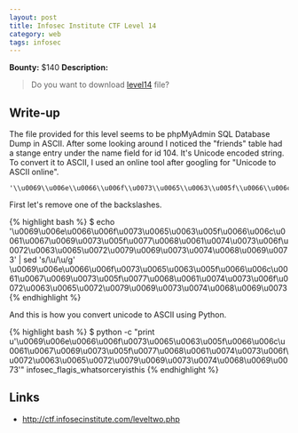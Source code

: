 ```yaml
---
layout: post
title: Infosec Institute CTF Level 14
category: web
tags: infosec
---
```


**Bounty:** $140
**Description:**

> Do you want to download [level14]({{site.url}}/assets/level14) file?

## Write-up

The file provided for this level seems to be phpMyAdmin SQL Database Dump in ASCII. After some looking around I noticed the "friends" table had a stange entry under the name field for id 104. It's Unicode encoded string. To convert it to ASCII, I used an online tool after googling for "Unicode to ASCII online".

	'\\u0069\\u006e\\u0066\\u006f\\u0073\\u0065\\u0063\\u005f\\u0066\\u006c\\u0061\\u0067\\u0069\\u0073\\u005f\\u0077\\u0068\\u0061\\u0074\\u0073\\u006f\\u0072\\u0063\\u0065\\u0072\\u0079\\u0069\\u0073\\u0074\\u0068\\u0069\\u0073'

First let's remove one of the backslashes.

{% highlight bash %}
$ echo '\\u0069\\u006e\\u0066\\u006f\\u0073\\u0065\\u0063\\u005f\\u0066\\u006c\\u0061\\u0067\\u0069\\u0073\\u005f\\u0077\\u0068\\u0061\\u0074\\u0073\\u006f\\u0072\\u0063\\u0065\\u0072\\u0079\\u0069\\u0073\\u0074\\u0068\\u0069\\u0073' | sed 's/\\u/\u/g'
\u0069\u006e\u0066\u006f\u0073\u0065\u0063\u005f\u0066\u006c\u0061\u0067\u0069\u0073\u005f\u0077\u0068\u0061\u0074\u0073\u006f\u0072\u0063\u0065\u0072\u0079\u0069\u0073\u0074\u0068\u0069\u0073
{% endhighlight %}

And this is how you convert unicode to ASCII using Python.

{% highlight bash %}
$ python -c "print u'\u0069\u006e\u0066\u006f\u0073\u0065\u0063\u005f\u0066\u006c\u0061\u0067\u0069\u0073\u005f\u0077\u0068\u0061\u0074\u0073\u006f\u0072\u0063\u0065\u0072\u0079\u0069\u0073\u0074\u0068\u0069\u0073'"
infosec_flagis_whatsorceryisthis
{% endhighlight %}

## Links

* <http://ctf.infosecinstitute.com/leveltwo.php>

